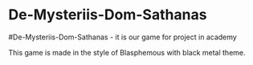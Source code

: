 # De-Mysteriis-Dom-Sathanas
#De-Mysteriis-Dom-Sathanas - it is our game for project in academy

This game is made in the style of Blasphemous with black metal theme.
